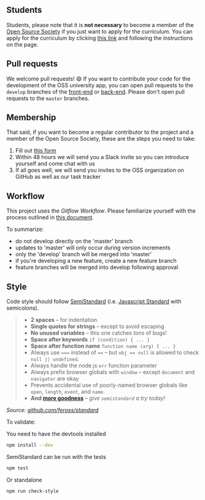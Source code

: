 ## Students
Students, please note that it is **not necessary** to become a member of the [Open Source Society][oss-org] if you just want to apply for the curriculum. You can apply for the curriculum by clicking [this link][apply] and following the instructions on the page.

## Pull requests
We welcome pull requests! :smile:
If you want to contribute your code for the development of the OSS university app, you can open pull requests to the `develop` branches of the [front-end][front-end] or [back-end][back-end].
Please don't open pull requests to the `master` branches.

## Membership
That said, if you want to become a regular contributor to the project and a member of the Open Source Society, these are the steps you need to take:

1. Fill out [this form][membership-form]
2. Within 48 hours we will send you a Slack invite so you can introduce yourself and come chat with us
3. If all goes well, we will send you invites to the OSS organization on GitHub as well as our task tracker

## Workflow

This project uses the _Gitflow Workflow_. Please familiarize yourself with the process outlined in [this document][gitflow-workflow].

To summarize:
- do not develop directly on the 'master' branch
- updates to 'master' will only occur during version increments
- only the 'develop' branch will be merged into 'master'
- if you're developing a new feature, create a new feature branch
- feature branches will be merged into develop following approval

## Style

Code style should follow [SemiStandard][semi-standard] (i.e. [Javascript Standard][standard] with semicolons).

> - **2 spaces** – for indentation
> - **Single quotes for strings** – except to avoid escaping
> - **No unused variables** – this one catches *tons* of bugs!
> - **Space after keywords** `if (condition) { ... }`
> - **Space after function name** `function name (arg) { ... }`
> - Always use `===` instead of `==` – but `obj == null` is allowed to check `null || undefined`.
> - Always handle the node.js `err` function parameter
> - Always prefix browser globals with `window` – except `document` and `navigator` are okay
>  - Prevents accidental use of poorly-named browser globals like `open`, `length`, `event`, and `name`.
> - **And [more goodness][more-goodness]** – *give `semistandard` a try today!*

*Source: [github.com/feross/standard][standard]*

To validate:

You need to have the devtools installed
```bash
npm install --dev
```

SemiStandard can be run with the tests
```bash
npm test
```

Or standalone
```bash
npm run check-style
```

[apply]: https://github.com/open-source-society/computer-science/issues/180
[front-end]: https://github.com/open-source-society/ossu-ui/tree/develop
[back-end]: https://github.com/open-source-society/ossu-api/tree/develop
[membership-form]: https://soullesswaffle.typeform.com/to/xuTU4O
[gitflow-workflow]: https://www.atlassian.com/git/tutorials/comparing-workflows/gitflow-workflow
[semi-standard]: https://github.com/Flet/semistandard
[standard]: https://github.com/feross/standard
[more-goodness]: https://github.com/feross/standard/blob/master/RULES.md#javascript-standard-style
[oss-org]: https://github.com/open-source-society
